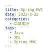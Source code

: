 ```yaml
---
title: Spring MVC
date: 2022-3-22
categories:
  - 后端笔记
tags:
  - Java
  - XML
  - Spring MVC
---
```

